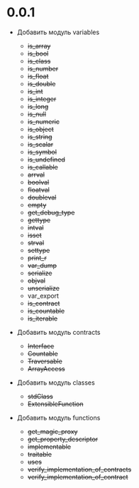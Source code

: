 # 0.0.1

-   Добавить модуль variables

    -   ~~is_array~~
    -   ~~is_bool~~
    -   ~~is_class~~
    -   ~~is_number~~
    -   ~~is_float~~
    -   ~~is_double~~
    -   ~~is_int~~
    -   ~~is_integer~~
    -   ~~is_long~~
    -   ~~is_null~~
    -   ~~is_numeric~~
    -   ~~is_object~~
    -   ~~is_string~~
    -   ~~is_scalar~~
    -   ~~is_symbol~~
    -   ~~is_undefined~~
    -   ~~is_callable~~
    -   ~~arrval~~
    -   ~~boolval~~
    -   ~~floatval~~
    -   ~~doubleval~~
    -   ~~empty~~
    -   ~~get_debug_type~~
    -   ~~gettype~~
    -   ~~intval~~
    -   ~~isset~~
    -   ~~strval~~
    -   ~~settype~~
    -   ~~print_r~~
    -   ~~var_dump~~
    -   ~~serialize~~
    -   ~~objval~~
    -   ~~unserialize~~
    -   var_export
    -   ~~is_contract~~
    -   ~~is_countable~~
    -   ~~is_iterable~~

-   Добавить модуль contracts

    -   ~~Interface~~
    -   ~~Countable~~
    -   ~~Traversable~~
    -   ~~ArrayAccess~~

-   Добавить модуль classes

    -   ~~stdClass~~
    -   ~~ExtensibleFunction~~

-   Добавить модуль functions

    -   ~~get_magic_proxy~~
    -   ~~get_property_descriptor~~
    -   ~~implementable~~
    -   ~~traitable~~
    -   ~~uses~~
    -   ~~verify_implementation_of_contracts~~
    -   ~~verify_implementation_of_contract~~
